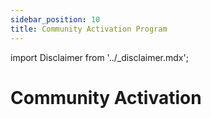 ```yaml
---
sidebar_position: 10
title: Community Activation Program
---
```


import Disclaimer from '../\_disclaimer.mdx';

<Disclaimer />


# Community Activation


